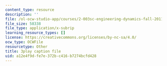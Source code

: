 ```yaml
---
content_type: resource
description: ''
file: /ol-ocw-studio-app/courses/2-003sc-engineering-dynamics-fall-2011/a12e4f9dfe7e372bc416b7274bcfd428_PZ1zxBO1kO8.srt
file_size: 58338
file_type: application/x-subrip
learning_resource_types: []
license: https://creativecommons.org/licenses/by-nc-sa/4.0/
ocw_type: OCWFile
resourcetype: Other
title: 3play caption file
uid: a12e4f9d-fe7e-372b-c416-b7274bcfd428
---
```

